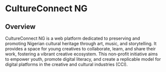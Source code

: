 # CultureConnect NG

## Overview
CultureConnect NG is a web platform dedicated to preserving and promoting Nigerian cultural heritage through art, music, and storytelling. It provides a space for young creatives to collaborate, learn, and share their work, fostering a vibrant creative ecosystem. This non-profit initiative aims to empower youth, promote digital literacy, and create a replicable model for digital platforms in the creative and cultural industries (CCI).


